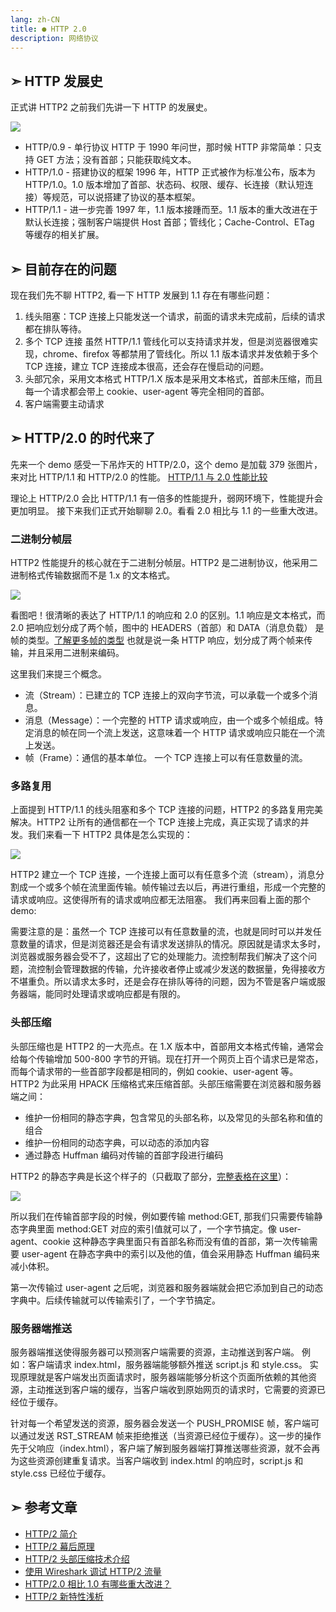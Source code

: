 ```yaml
---
lang: zh-CN
title: ● HTTP 2.0
description: 网络协议
---
```



## ➣ HTTP 发展史

正式讲 HTTP2 之前我们先讲一下 HTTP 的发展史。

![](https://nojsja.github.io/static-resources/images/http/http-http2.0.png)

- HTTP/0.9 - 单行协议
    HTTP 于 1990 年问世，那时候 HTTP 非常简单：只支持 GET 方法；没有首部；只能获取纯文本。
- HTTP/1.0 - 搭建协议的框架
    1996 年，HTTP 正式被作为标准公布，版本为 HTTP/1.0。1.0 版本增加了首部、状态码、权限、缓存、长连接（默认短连接）等规范，可以说搭建了协议的基本框架。
- HTTP/1.1 - 进一步完善
    1997 年，1.1 版本接踵而至。1.1 版本的重大改进在于默认长连接；强制客户端提供 Host 首部；管线化；Cache-Control、ETag 等缓存的相关扩展。

## ➣ 目前存在的问题

现在我们先不聊 HTTP2, 看一下 HTTP 发展到 1.1 存在有哪些问题：

1.  线头阻塞：TCP 连接上只能发送一个请求，前面的请求未完成前，后续的请求都在排队等待。
2.  多个 TCP 连接
    虽然 HTTP/1.1 管线化可以支持请求并发，但是浏览器很难实现，chrome、firefox 等都禁用了管线化。所以 1.1 版本请求并发依赖于多个 TCP 连接，建立 TCP 连接成本很高，还会存在慢启动的问题。
3.  头部冗余，采用文本格式
    HTTP/1.X 版本是采用文本格式，首部未压缩，而且每一个请求都会带上 cookie、user-agent 等完全相同的首部。
4.  客户端需要主动请求

## ➣ HTTP/2.0 的时代来了

先来一个 demo 感受一下吊炸天的 HTTP/2.0，这个 demo 是加载 379 张图片，来对比 HTTP/1.1 和 HTTP/2.0 的性能。 [HTTP/1.1 与 2.0 性能比较](https://http2.akamai.com/demo)

理论上 HTTP/2.0 会比 HTTP/1.1 有一倍多的性能提升，弱网环境下，性能提升会更加明显。 接下来我们正式开始聊聊 2.0。看看 2.0 相比与 1.1 的一些重大改进。

### 二进制分帧层

HTTP2 性能提升的核心就在于二进制分帧层。HTTP2 是二进制协议，他采用二进制格式传输数据而不是 1.x 的文本格式。

![](https://nojsja.github.io/static-resources/images/http/http2.0.png)

看图吧！很清晰的表达了 HTTP/1.1 的响应和 2.0 的区别。1.1 响应是文本格式，而 2.0 把响应划分成了两个帧，图中的 HEADERS（首部）和 DATA（消息负载） 是帧的类型。[了解更多帧的类型](https://www.ibm.com/developerworks/cn/web/wa-http2-under-the-hood/index.html) 也就是说一条 HTTP 响应，划分成了两个帧来传输，并且采用二进制来编码。

这里我们来提三个概念。

- 流（Stream）：已建立的 TCP 连接上的双向字节流，可以承载一个或多个消息。
- 消息（Message）：一个完整的 HTTP 请求或响应，由一个或多个帧组成。特定消息的帧在同一个流上发送，这意味着一个 HTTP 请求或响应只能在一个流上发送。
- 帧（Frame）：通信的基本单位。
    一个 TCP 连接上可以有任意数量的流。


### 多路复用

上面提到 HTTP/1.1 的线头阻塞和多个 TCP 连接的问题，HTTP2 的多路复用完美解决。HTTP2 让所有的通信都在一个 TCP 连接上完成，真正实现了请求的并发。我们来看一下 HTTP2 具体是怎么实现的：

![](https://nojsja.github.io/static-resources/images/http/http2.0-stream.png)

HTTP2 建立一个 TCP 连接，一个连接上面可以有任意多个流（stream），消息分割成一个或多个帧在流里面传输。帧传输过去以后，再进行重组，形成一个完整的请求或响应。这使得所有的请求或响应都无法阻塞。 我们再来回看上面的那个 demo:


需要注意的是：虽然一个 TCP 连接可以有任意数量的流，也就是同时可以并发任意数量的请求，但是浏览器还是会有请求发送排队的情况。原因就是请求太多时，浏览器或服务器会受不了，这超出了它的处理能力。流控制帮我们解决了这个问题，流控制会管理数据的传输，允许接收者停止或减少发送的数据量，免得接收方不堪重负。所以请求太多时，还是会存在排队等待的问题，因为不管是客户端或服务器端，能同时处理请求或响应都是有限的。

### 头部压缩

头部压缩也是 HTTP2 的一大亮点。在 1.X 版本中，首部用文本格式传输，通常会给每个传输增加 500-800 字节的开销。现在打开一个网页上百个请求已是常态，而每个请求带的一些首部字段都是相同的，例如 cookie、user-agent 等。HTTP2 为此采用 HPACK 压缩格式来压缩首部。头部压缩需要在浏览器和服务器端之间：

- 维护一份相同的静态字典，包含常见的头部名称，以及常见的头部名称和值的组合
- 维护一份相同的动态字典，可以动态的添加内容
- 通过静态 Huffman 编码对传输的首部字段进行编码

HTTP2 的静态字典是长这个样子的（只截取了部分，[完整表格在这里](https://httpwg.org/specs/rfc7541.html#static.table.definition)）：

![](https://nojsja.github.io/static-resources/images/http/http2.0-headers.png)

所以我们在传输首部字段的时候，例如要传输 method:GET, 那我们只需要传输静态字典里面 method:GET 对应的索引值就可以了，一个字节搞定。像 user-agent、cookie 这种静态字典里面只有首部名称而没有值的首部，第一次传输需要 user-agent 在静态字典中的索引以及他的值，值会采用静态 Huffman 编码来减小体积。

第一次传输过 user-agent 之后呢，浏览器和服务器端就会把它添加到自己的动态字典中。后续传输就可以传输索引了，一个字节搞定。

### 服务器端推送

服务器端推送使得服务器可以预测客户端需要的资源，主动推送到客户端。
例如：客户端请求 index.html，服务器端能够额外推送 script.js 和 style.css。 实现原理就是客户端发出页面请求时，服务器端能够分析这个页面所依赖的其他资源，主动推送到客户端的缓存，当客户端收到原始网页的请求时，它需要的资源已经位于缓存。

针对每一个希望发送的资源，服务器会发送一个 PUSH\_PROMISE 帧，客户端可以通过发送 RST\_STREAM 帧来拒绝推送（当资源已经位于缓存）。这一步的操作先于父响应（index.html），客户端了解到服务器端打算推送哪些资源，就不会再为这些资源创建重复请求。当客户端收到 index.html 的响应时，script.js 和 style.css 已经位于缓存。

## ➣ 参考文章

- [HTTP/2 简介](https://link.juejin.cn?target=https%3A%2F%2Fdevelopers.google.com%2Fweb%2Ffundamentals%2Fperformance%2Fhttp2%2F%3Fhl%3Dzh-cn%23_8 "https://developers.google.com/web/fundamentals/performance/http2/?hl=zh-cn#_8")
- [HTTP/2 幕后原理](https://link.juejin.cn?target=https%3A%2F%2Fwww.ibm.com%2Fdeveloperworks%2Fcn%2Fweb%2Fwa-http2-under-the-hood%2Findex.html "https://www.ibm.com/developerworks/cn/web/wa-http2-under-the-hood/index.html")
- [HTTP/2 头部压缩技术介绍](https://link.juejin.cn?target=https%3A%2F%2Fimququ.com%2Fpost%2Fheader-compression-in-http2.html "https://imququ.com/post/header-compression-in-http2.html")
- [使用 Wireshark 调试 HTTP/2 流量](https://link.juejin.cn?target=https%3A%2F%2Fimququ.com%2Fpost%2Fhttp2-traffic-in-wireshark.html "https://imququ.com/post/http2-traffic-in-wireshark.html")
- [HTTP/2.0 相比 1.0 有哪些重大改进？](https://link.juejin.cn?target=https%3A%2F%2Fwww.zhihu.com%2Fquestion%2F34074946%2Fanswer%2F75364178 "https://www.zhihu.com/question/34074946/answer/75364178")
- [HTTP/2 新特性浅析](https://link.juejin.cn?target=http%3A%2F%2Fio.upyun.com%2F2015%2F05%2F13%2Fhttp2%2F "http://io.upyun.com/2015/05/13/http2/")
